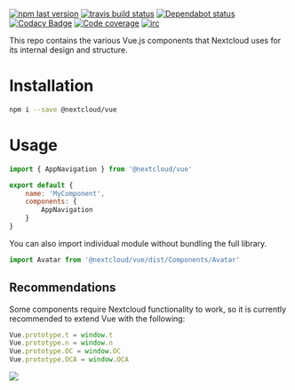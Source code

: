 [![npm last version](https://img.shields.io/npm/v/nextcloud-vue.svg?style=flat-square)](https://www.npmjs.com/package/nextcloud-vue)
[![travis build status](https://img.shields.io/travis/com/nextcloud/nextcloud-vue/master.svg?style=flat-square)](https://travis-ci.com/nextcloud/nextcloud-vue)
[![Dependabot status](https://img.shields.io/badge/Dependabot-enabled-brightgreen.svg?longCache=true&style=flat-square&logo=dependabot)](https://dependabot.com)
[![Codacy Badge](https://img.shields.io/codacy/grade/57e9764b68904cbf8f9e050c33340ab4.svg?style=flat-square)](https://app.codacy.com/app/nextcloud/nextcloud-vue)
[![Code coverage](https://img.shields.io/codecov/c/github/nextcloud/nextcloud-vue.svg?style=flat-square)](https://codecov.io/gh/nextcloud/nextcloud-vue/)
[![irc](https://img.shields.io/badge/IRC-%23nextcloud--dev%20on%20freenode-blue.svg?style=flat-square)](https://webchat.freenode.net/?channels=nextcloud-dev)

This repo contains the various Vue.js components that Nextcloud uses for its internal design and structure.

# Installation

```bash
npm i --save @nextcloud/vue
```

# Usage
```js static
import { AppNavigation } from '@nextcloud/vue'

export default {
    name: 'MyComponent',
    components: {
        AppNavigation
    }
}
```

You can also import individual module without bundling the full library.


```js static
import Avatar from '@nextcloud/vue/dist/Components/Avatar'
```

## Recommendations

Some components require Nextcloud functionality to work, so it is currently recommended to extend Vue with the following:

```js static
Vue.prototype.t = window.t
Vue.prototype.n = window.n
Vue.prototype.OC = window.OC
Vue.prototype.OCA = window.OCA
```

<a href="https://www.netlify.com">
  <img src="https://www.netlify.com/img/global/badges/netlify-dark.svg"/>
</a>
